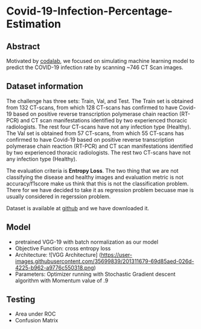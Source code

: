 # Covid-19-Infection-Percentage-Estimation

## Abstract
Motivated by [codalab](https://competitions.codalab.org/competitions/35575#learn_the_details-evaluation), we focused on simulating machine learning model to predict the COVID-19 infection rate by scanning ~746 CT Scan images.


## Dataset information
The challenge has three sets: Train, Val, and Test. The Train set is obtained from 132 CT-scans, from which 128 CT-scans has confirmed to have Covid-19 based on positive reverse transcription polymerase chain reaction (RT-PCR) and CT scan manifestations identified by two experienced thoracic radiologists. The rest four CT-scans have not any infection type (Healthy). The Val set is obtained from 57 CT-scans, from which 55 CT-scans has confirmed to have Covid-19 based on positive reverse transcription polymerase chain reaction (RT-PCR) and CT scan manifestations identified by two experienced thoracic radiologists. The rest two CT-scans have not any infection type (Healthy).

The evaluation criteria is **Entropy Loss**. The two thing that we are not classifying the disease and healthy images and evaluation metric is not accuracy/f1score make us think that this is not the classification problem. There for we have decided to take it as regression problem becuase mae is usually considered in regerssion problem.

Dataset is available at [github](https://github.com/faresbougourzi/Covid-19-Infection-Percentage-Estimation-Challenge) and we have downloaded it. 

## Model
- pretrained VGG-19 with batch normalization as our model
- Objective Function: cross entropy loss
- Architecture: 
  ![VGG Architecture] (https://user-images.githubusercontent.com/35699839/201311679-69d85aed-026d-4225-b962-a9776c550318.png)
- Parameters: Optimizer running with Stochastic Gradient descent algorithm with Momentum value of .9

## Testing
- Area under ROC
- Confusion Matrix
